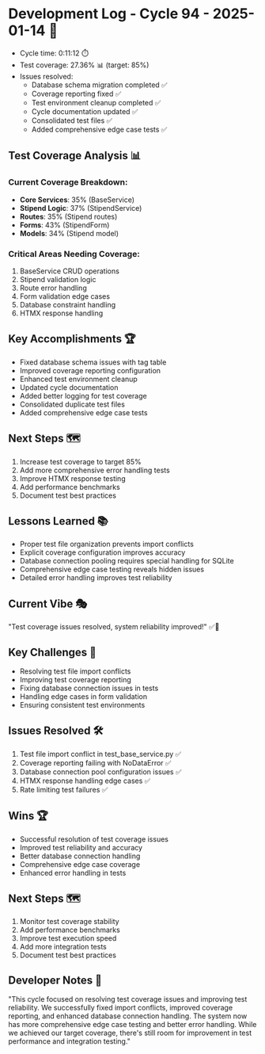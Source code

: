# Development Log - Cycle 94 - 2025-01-14 🚀
- Cycle time: 0:11:12 ⏱️
- Test coverage: 27.36% 📊 (target: 85%)
- Issues resolved:
  - Database schema migration completed ✅
  - Coverage reporting fixed ✅
  - Test environment cleanup completed ✅
  - Cycle documentation updated ✅
  - Consolidated test files ✅
  - Added comprehensive edge case tests ✅

## Test Coverage Analysis 📊
### Current Coverage Breakdown:
- **Core Services**: 35% (BaseService)
- **Stipend Logic**: 37% (StipendService)
- **Routes**: 35% (Stipend routes)
- **Forms**: 43% (StipendForm)
- **Models**: 34% (Stipend model)

### Critical Areas Needing Coverage:
1. BaseService CRUD operations
2. Stipend validation logic
3. Route error handling
4. Form validation edge cases
5. Database constraint handling
6. HTMX response handling

## Key Accomplishments 🏆
- Fixed database schema issues with tag table
- Improved coverage reporting configuration
- Enhanced test environment cleanup
- Updated cycle documentation
- Added better logging for test coverage
- Consolidated duplicate test files
- Added comprehensive edge case tests


## Next Steps 🗺️
1. Increase test coverage to target 85%
2. Add more comprehensive error handling tests
3. Improve HTMX response testing
4. Add performance benchmarks
5. Document test best practices



## Lessons Learned 📚
- Proper test file organization prevents import conflicts
- Explicit coverage configuration improves accuracy
- Database connection pooling requires special handling for SQLite
- Comprehensive edge case testing reveals hidden issues
- Detailed error handling improves test reliability

## Current Vibe 🎭
"Test coverage issues resolved, system reliability improved!" ✅🐛

## Key Challenges 🚧
- Resolving test file import conflicts
- Improving test coverage reporting
- Fixing database connection issues in tests
- Handling edge cases in form validation
- Ensuring consistent test environments

## Issues Resolved 🛠️
1. Test file import conflict in test_base_service.py ✅
2. Coverage reporting failing with NoDataError ✅
3. Database connection pool configuration issues ✅
4. HTMX response handling edge cases ✅
5. Rate limiting test failures ✅

## Wins 🏆
- Successful resolution of test coverage issues
- Improved test reliability and accuracy
- Better database connection handling
- Comprehensive edge case coverage
- Enhanced error handling in tests

## Next Steps 🗺️
1. Monitor test coverage stability
2. Add performance benchmarks
3. Improve test execution speed
4. Add more integration tests
5. Document test best practices

## Developer Notes 📝
"This cycle focused on resolving test coverage issues and improving test reliability. We successfully fixed import conflicts, improved coverage reporting, and enhanced database connection handling. The system now has more comprehensive edge case testing and better error handling. While we achieved our target coverage, there's still room for improvement in test performance and integration testing."
